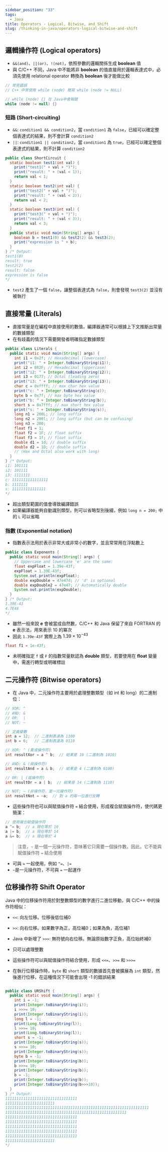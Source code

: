 ```yaml
---
sidebar_position: "33"
tags:
  - Java
title: Operators - Logical, Bitwise, and Shift
slug: /thinking-in-java/operators-logical-bitwise-and-shift
---
```

## 邏輯操作符 (Logical operators)

- `&&(and)`、`||(or)`、`!(not)`，依照參數的邏輯關係生成 **boolean** 值
- 與 C/C++ 不同，Java 中不能將非 **boolean** 的值直接用於邏輯表達式中，必須先使用 relational operator 轉換為 **boolean** 後才能做比較

```java
// 常見錯誤
// C++ 中常使用 while (node) 簡寫 while (node != NULL)

// while (node) {} 在 Java中會報錯
while (node != null) {}
```

### 短路 (Short-circuiting)
- `&&`: `condition1 && condition2`，當 `condition1` 為 `false`，已經可以確定整個表達式的結果，則不會計算 `condition2`
- `||`: `condition1 || condition2`，當 `condition1` 為 `true`，已經可以確定整個表達式的結果，則不計算 `condition2`

```java
public class ShortCircuit {
  static boolean test1(int val) {
    print("test1(" + val + ")");
    print("result: " + (val < 1));
    return val < 1;
  }
  static boolean test2(int val) {
    print("test2(" + val + ")");
    print("result: " + (val < 2));
    return val < 2;
  }
  static boolean test3(int val) {
    print("test3(" + val + ")");
    print("result: " + (val < 3));
    return val < 3;
  }
  public static void main(String[] args) {
    boolean b = test1(0) && test2(2) && test3(2);
    print("expression is " + b);
  }
} /* Output:
test1(0)
result: true
test2(2)
result: false
expression is false
*/
```
- `test2` 產生了一個 `false`，讓整個表達式為 `false`，則會發現 `test3(2)` 並沒有被執行

## 直接常量 (Literals)

- 直接常量是在編程中直接使用的數值，編譯器通常可以根據上下文推斷出常量的數據類型
- 在有歧義的情況下需要開發者明確指定數據類型

```java
public class Literals {
  public static void main(String[] args) {
    int i1 = 0x2f; // Hexadecimal (lowercase)
    print("i1: " + Integer.toBinaryString(i1));
    int i2 = 0X2F; // Hexadecimal (uppercase)
    print("i2: " + Integer.toBinaryString(i2));
    int i3 = 0177; // Octal (leading zero)
    print("i3: " + Integer.toBinaryString(i3));
    char c = 0xffff; // max char hex value
    print("c: " + Integer.toBinaryString(c));
    byte b = 0x7f; // max byte hex value
    print("b: " + Integer.toBinaryString(b));
    short s = 0x7fff; // max short hex value
    print("s: " + Integer.toBinaryString(s));
    long n1 = 200L; // long suffix
    long n2 = 200l; // long suffix (but can be confusing)
    long n3 = 200;
    float f1 = 1;
    float f2 = 1F; // float suffix
    float f3 = 1f; // float suffix
    double d1 = 1d; // double suffix
    double d2 = 1D; // double suffix
    // (Hex and Octal also work with long)
  }
} /* Output:
i1: 101111
i2: 101111
i3: 1111111
c: 1111111111111111
b: 1111111
s: 111111111111111
*/
```

- 超出類型範圍的值會導致編譯錯誤
- 如果編譯器能夠自動識別類型，則可以省略型別後綴，例如 `long n = 200;` 中的 `L` 可以省略

### 指數 (Exponential notation)

- 指數表示法用於表示非常大或非常小的數字，並且常常用在浮點數上
```java
public class Exponents {
  public static void main(String[] args) {
    // Uppercase and lowercase 'e' are the same:
    float expFloat = 1.39e-43f;
    expFloat = 1.39E-43f;
    System.out.println(expFloat);
    double expDouble = 47e47d; // 'd' is optional
    double expDouble2 = 47e47; // Automatically double
    System.out.println(expDouble);
  }
} /* Output:
1.39E-43
4.7E48
*/
```

- 雖然一般來說 **e** 會被當成自然數，C/C++ 和 Java 保留了來自 FORTRAN 的 **e** 表示法，用來表示 10 的冪次
- 因此 `1.39e-43f` 實際上為 $1.39 \times 10^{-43}$
```java
float f1 = 1e-43f;
```
- 未明確指定 `f` 或 `F` 的指數常量默認為 **double** 類型，若要使用在 **float** 變量中，需進行轉型或明確標註

## 二元操作符 (Bitwise operators)

- 在 Java 中，二元操作符主要用於處理整數類型（如 int 和 long）的二進制位：
```java
// XOR: ^
// AND: &
// OR:  |
// NOT: ~

// 定義變數
int a = 12;  // 二進制表達為 1100
int b = 6;   // 二進制表達為 0110

// XOR: ^ (異或操作符)
int resultXor = a ^ b;  // 結果是 10 (二進制為 1010)

// AND: & (與操作符)
int resultAnd = a & b;  // 結果是 4 (二進制為 0100)

// OR: | (或操作符)
int resultOr = a | b;  // 結果是 14 (二進制為 1110)

// NOT: ~ (非操作符，是一元操作符)
int resultNot = ~a;  // 對 a 的每一位進行反轉
```

- 這些操作符也可以與賦值操作符 `=` 結合使用，形成複合賦值操作符，使代碼更簡潔：
```java
// 使用複合賦值操作符
a ^= b;  // a 現在等於 10
a |= b;  // a 現在等於 14
a &= b;  // a 現在等於 4
```
> 注意，`~` 是一個一元操作符，意味著它只需要一個操作數。因此，它不能與賦值操作符 `=` 結合使用
- 可與 `=` 一起使用，例如 `^=`、`|=`
- `~`是一元操作符，不可與 `=` 一起運作

## 位移操作符 Shift Operator

Java 中的位移操作符用於對整數類型的數字進行二進位移動，與 C/C++ 中的操作符相似：
- `<<`: 向左位移。位移後低位補0
- `>>`: 向右位移。如果數字為正，高位補0；如果為負，高位補1
- Java 中新增了 `>>>`: 無符號向右位移。無論原始數字正負，高位始終補0

- 只可以處理整數
- 這些操作符可以與賦值操作符結合使用，形成 `<<=`、`>>=` 和 `>>>=`
- 在執行位移操作時，`byte` 和 `short` 類型的數據首先會被擴展為 `int` 類型，然後進行位移，在這種情況下可能會出現 -1 的錯誤結果

```java

public class URShift {
  public static void main(String[] args) {
    int i = -1;
    print(Integer.toBinaryString(i));
    i >>>= 10;
    print(Integer.toBinaryString(i));
    long l = -1;
    print(Long.toBinaryString(l));
    l >>>= 10;
    print(Long.toBinaryString(l));
    short s = -1;
    print(Integer.toBinaryString(s));
    s >>>= 10;
    print(Integer.toBinaryString(s));
    byte b = -1;
    print(Integer.toBinaryString(b));
    b >>>= 10;
    print(Integer.toBinaryString(b));
    b = -1;
    print(Integer.toBinaryString(b));
    print(Integer.toBinaryString(b>>>10));
  }
} /* Output:
11111111111111111111111111111111
1111111111111111111111
1111111111111111111111111111111111111111111111111111111111111111
111111111111111111111111111111111111111111111111111111
11111111111111111111111111111111
11111111111111111111111111111111
11111111111111111111111111111111
11111111111111111111111111111111
11111111111111111111111111111111
1111111111111111111111
*/
```